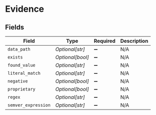 # Evidence


## Fields

| Field               | Type                | Required            | Description         |
| ------------------- | ------------------- | ------------------- | ------------------- |
| `data_path`         | *Optional[str]*     | :heavy_minus_sign:  | N/A                 |
| `exists`            | *Optional[bool]*    | :heavy_minus_sign:  | N/A                 |
| `found_value`       | *Optional[str]*     | :heavy_minus_sign:  | N/A                 |
| `literal_match`     | *Optional[str]*     | :heavy_minus_sign:  | N/A                 |
| `negative`          | *Optional[bool]*    | :heavy_minus_sign:  | N/A                 |
| `proprietary`       | *Optional[bool]*    | :heavy_minus_sign:  | N/A                 |
| `regex`             | *Optional[str]*     | :heavy_minus_sign:  | N/A                 |
| `semver_expression` | *Optional[str]*     | :heavy_minus_sign:  | N/A                 |